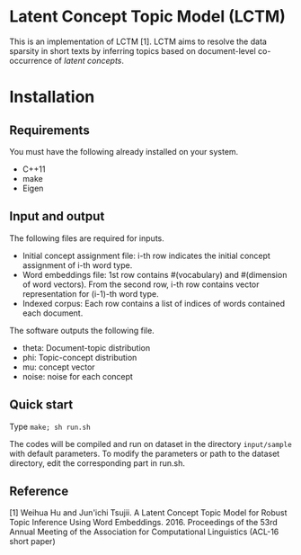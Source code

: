 # Latent Concept Topic Model (LCTM)
This is an implementation of LCTM [1]. LCTM aims to resolve the data sparsity in short texts by inferring topics based on document-level co-occurrence of *latent concepts*.

# Installation 
## Requirements 
You must have the following already installed on your system.

- C++11
- make
- Eigen

## Input and output 
The following files are required for inputs.

- Initial concept assignment file: i-th row indicates the initial concept assignment of i-th word type.
- Word embeddings file: 1st row contains #(vocabulary) and #(dimension of word vectors). From the second row, i-th row contains vector representation for (i-1)-th word type.
- Indexed corpus: Each row contains a list of indices of words contained each document.

The software outputs the following file.

- theta: Document-topic distribution
- phi: Topic-concept distribution
- mu: concept vector
- noise: noise for each concept

## Quick start
Type `make; sh run.sh` 

The codes will be compiled and run on dataset in the directory `input/sample` with default parameters.
To modify the parameters or path to the dataset directory, edit the corresponding part in run.sh.

## Reference ##
[1] Weihua Hu and Jun'ichi Tsujii. A Latent Concept Topic Model for Robust Topic Inference Using Word Embeddings. 2016. Proceedings of the 53rd Annual Meeting of the Association for Computational Linguistics (ACL-16 short paper)